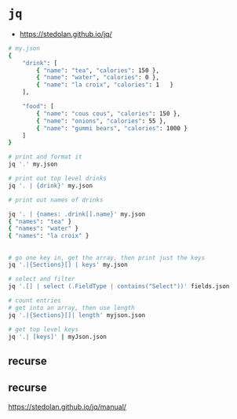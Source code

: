 # `jq`

* https://stedolan.github.io/jq/

```bash
# my.json
{
    "drink": [
        { "name": "tea", "calories": 150 },
        { "name": "water", "calories": 0 },
        { "name": "la croix", "calories": 1   }
    ],

    "food": [
        { "name": "cous cous", "calories": 150 },
        { "name": "onions", "calories": 55 },
        { "name": "gummi bears", "calories": 1000 }
    ]
}
```


```bash
# print and format it
jq '.' my.json
```

```bash
# print out top level drinks
jq '. | {drink}' my.json
```

```bash
# print out names of drinks

jq '. | {names: .drink[].name}' my.json
{ "names": "tea" }
{ "names": "water" }
{ "names": "la croix" }
```

##

```bash
# go one key in, get the array, then print just the keys
jq '.|{Sections}[] | keys' my.json
```

```bash
# select and filter
jq '.[] | select (.FieldType | contains("Select"))' fields.json
```


```bash
# count entries
# get into an array, then use length
jq '.|{Sections}[]| length' myjson.json
```

```bash
# get top level keys
jq '.| [keys]' | myJson.json
```

## recurse

## recurse
https://stedolan.github.io/jq/manual/

